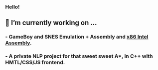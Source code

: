 ### Hello!
##   🔭 I’m currently working on ...
###      - GameBoy and SNES Emulation + Assembly and [x86 Intel Assembly](https://github.com/Corvance/x86-ASM-Examples).
###      - A private NLP project for that sweet sweet A*, in C++ with HMTL/CSS/JS frontend.
